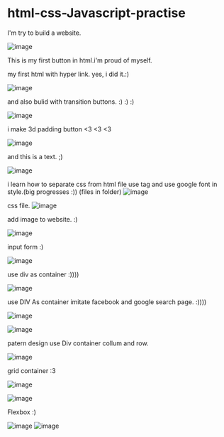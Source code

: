 # html-css-Javascript-practise
I'm try to build a website.


![image](https://user-images.githubusercontent.com/34596671/171832620-00a29789-5108-4a78-bc07-c64e03c006ac.png)

This is my first button in html.i'm proud of myself.



my first html with hyper link. yes, i did it.:)

![image](https://user-images.githubusercontent.com/34596671/171832983-37b2b3e1-d3fd-47d7-ba0d-5e406032791f.png)





and also bulid with transition buttons. :) :) :) 

![image](https://user-images.githubusercontent.com/34596671/172040768-e99c0726-7587-4bab-8349-1095d7f657c7.png)



i make 3d padding button <3 <3 <3 

![image](https://user-images.githubusercontent.com/34596671/172508268-ef9e03fb-8494-4078-88fd-75b2a3686eeb.png)


and this is a text. ;)

![image](https://user-images.githubusercontent.com/34596671/173023900-70d765f7-b316-4e69-9065-ba21ebfc2cf3.png)

i learn how to separate css from html file use <link ref....> tag and use google font in style.(big progresses :))
(files in folder)
![image](https://user-images.githubusercontent.com/34596671/173228453-fa9e39ff-8e2a-4df9-9d58-1d61cbdaad35.png)

css file.
![image](https://user-images.githubusercontent.com/34596671/173228505-af9c5bd2-013c-43fc-80b8-8d09d064458d.png)


add image to website. :)

![image](https://user-images.githubusercontent.com/34596671/173325647-f09f3c9c-4db8-4517-bf39-4844e612feb0.png)


input form :)

![image](https://user-images.githubusercontent.com/34596671/175206135-8ca1e08c-24bd-4a5f-bdd0-5c133bb32a8a.png)


use div as container :))))


![image](https://user-images.githubusercontent.com/34596671/175259271-50594f10-3ad5-455f-b8da-2b4d6396a158.png)


use DIV As container imitate facebook and google search page. :))))


![image](https://user-images.githubusercontent.com/34596671/175840684-6a9fd0ac-be85-470f-9fc0-37ebb50e479a.png)

![image](https://user-images.githubusercontent.com/34596671/175840720-dc211e9a-24d4-439e-b92b-f0d53d708999.png)


patern design use Div container collum and row.

![image](https://user-images.githubusercontent.com/34596671/176070555-5ce5535a-856c-49fe-a71f-30fc44b6f718.png)


grid container :3

![image](https://user-images.githubusercontent.com/34596671/176982189-7db1dba4-af9d-40b4-8feb-dfd7d4968682.png)

![image](https://user-images.githubusercontent.com/34596671/176982219-244eaef2-3cc5-49aa-9ec0-9cb38ad76522.png)


Flexbox :)

![image](https://user-images.githubusercontent.com/34596671/177179023-3e9b90c4-ec17-4909-a2a0-d18a47418807.png)
![image](https://user-images.githubusercontent.com/34596671/177179367-c3814752-e939-4a8b-b037-71f0c2d19071.png)










